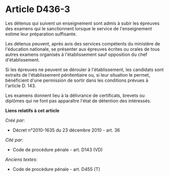 # Article D436-3

Les détenus qui suivent un enseignement sont admis à subir les épreuves des examens qui le sanctionnent lorsque le service de
l'enseignement estime leur préparation suffisante. 

Les détenus peuvent, après avis des services compétents du ministère de l'éducation nationale, se présenter aux épreuves
écrites ou orales de tous autres examens organisés à l'établissement sauf opposition du chef d'établissement. 

Si les épreuves ne peuvent se dérouler à l'établissement, les candidats sont extraits de l'établissement pénitentiaire ou, si
leur situation le permet, bénéficient d'une permission de sortir dans les conditions prévues à l'article D. 143. 

Les examens donnent lieu à la délivrance de certificats, brevets ou diplômes qui ne font pas apparaître l'état de détention
des intéressés.

**Liens relatifs à cet article**

_Créé par_:

  - Décret n°2010-1635 du 23 décembre 2010 - art. 36

_Cité par_:

  - Code de procédure pénale - art. D143 (VD)

_Anciens textes_:

  - Code de procédure pénale - art. D455 (T)
